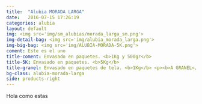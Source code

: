 ```yaml
---
title:  "Alubia MORADA LARGA"
date:   2016-07-15 17:26:19
categories: alubia
layout: default
img: <img src='img/sm_alubias/morada_larga_sm.png'>
img-detail-bag: <img src='img/alubia_morada_larga.png'>
img-big-bag: <img src='img/ALUBIA-MORADA-5K.png'>
coment: Este es el uno
title-coment: Envasado en paquetes. <b>1Kg y 500gr</b>
title-5K: Envasado en paquetes. <b>5Kg</b>
title-granel: Envasado en paquetes de tela. <b>1Kg</b> <p><b>A GRANEL</b><br> Envasado en sacos de <b>10Kg, 25Kg y bolsa de 5Kg</b> 
bg-class: alubia-morada-larga 
side: products-right
---
```


Hola como estas